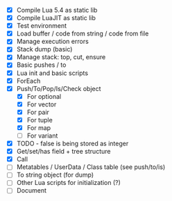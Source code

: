 - [x] Compile Lua 5.4 as static lib
- [x] Compile LuaJIT as static lib
- [x] Test environment
- [x] Load buffer / code from string / code from file
- [x] Manage execution errors
- [x] Stack dump (basic)
- [x] Manage stack: top, cut, ensure
- [x] Basic pushes / to
- [x] Lua init and basic scripts
- [x] ForEach
- [x] Push/To/Pop/Is/Check object
  - [x] For optional
  - [x] For vector
  - [x] For pair
  - [x] For tuple
  - [x] For map
  - [ ] For variant
- [x] TODO - false is being stored as integer
- [x] Get/set/has field + tree structure
- [x] Call
- [ ] Metatables / UserData / Class table (see push/to/is)
- [ ] To string object (for dump)
- [ ] Other Lua scripts for initialization (?)
- [ ] Document
